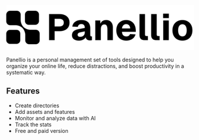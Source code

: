 ![Alt Text for Logo](public/logo-light.svg)

Panellio is a personal management set of tools designed to help you organize your online life, reduce distractions, and boost productivity in a systematic way.

## Features

- Create directories
- Add assets and features
- Monitor and analyze data with AI
- Track the stats
- Free and paid version
